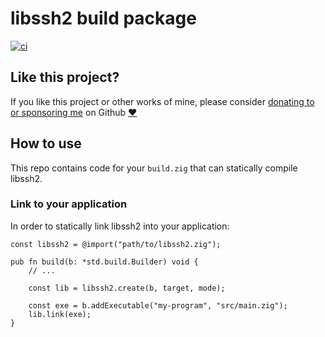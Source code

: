 # libssh2 build package

[![ci](https://github.com/mattnite/zig-libssh2/actions/workflows/ci.yml/badge.svg)](https://github.com/mattnite/zig-libssh2/actions/workflows/ci.yml)

## Like this project?

If you like this project or other works of mine, please consider [donating to or sponsoring me](https://github.com/sponsors/mattnite) on Github [:heart:](https://github.com/sponsors/mattnite)

## How to use

This repo contains code for your `build.zig` that can statically compile libssh2.

### Link to your application

In order to statically link libssh2 into your application:

```zig
const libssh2 = @import("path/to/libssh2.zig");

pub fn build(b: *std.build.Builder) void {
    // ...

    const lib = libssh2.create(b, target, mode);

    const exe = b.addExecutable("my-program", "src/main.zig");
    lib.link(exe);
}
```

